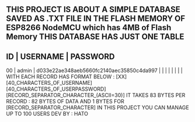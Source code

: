 THIS PROJECT IS ABOUT A SIMPLE DATABASE SAVED AS .TXT FILE IN THE FLASH MEMORY OF ESP8266 NodeMCU which has 4MB of Flash Memory
THIS DATABASE HAS JUST ONE TABLE 
--------------------------------------------------------
ID | USERNAME | PASSWORD
--------------------------------------------------------
00 | admin    | d033e22ae348aeb5660fc2140aec35850c4da997 
   |          |
   |          |
   |          |
   |          |
WITH EACH RECORD HAS FORMAT BELOW : 
[XX][40_CHARACTERS_OF_USERNAME][40_CHARACTERS_OF_USERPASSWORD][RECORD_SEPARATOR_CHARACTER_(ASCII=30)]
IT TAKES 83 BYTES PER RECORD : 82 BYTES OF DATA AND 1 BYTES FOR [RECORD_SEPARATOR_CHARACTER]
IN THIS PROJECT YOU CAN MANAGE UP TO 100 USERS 
DEV BY : HATO 
